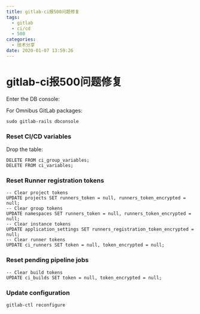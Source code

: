```yaml
---
title: gitlab-ci报500问题修复
tags:
  - gitlab
  - ci/cd
  - 500
categories:
  - 技术分享
date: 2020-01-07 13:59:26
---
```


# gitlab-ci报500问题修复

Enter the DB console:

For Omnibus GitLab packages:

```
sudo gitlab-rails dbconsole
```

<!-- more -->

### Reset CI/CD variables

Drop the table:

```
DELETE FROM ci_group_variables;
DELETE FROM ci_variables;
```

### Reset Runner registration tokens

```
-- Clear project tokens
UPDATE projects SET runners_token = null, runners_token_encrypted = null;
-- Clear group tokens
UPDATE namespaces SET runners_token = null, runners_token_encrypted = null;
-- Clear instance tokens
UPDATE application_settings SET runners_registration_token_encrypted = null;
-- Clear runner tokens
UPDATE ci_runners SET token = null, token_encrypted = null;
```

### Reset pending pipeline jobs

```
-- Clear build tokens
UPDATE ci_builds SET token = null, token_encrypted = null;
```

### Update configuration

```
gitlab-ctl reconfigure
```
